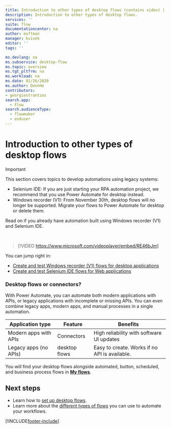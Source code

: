 ```yaml
---
title: Introduction to other types of desktop flows (contains video) | Microsoft Docs
description: Introduction to other types of desktop flows.
services: ''
suite: flow
documentationcenter: na
author: msftman
manager: kvivek
editor: ''
tags: ''

ms.devlang: na
ms.subservice: desktop-flow
ms.topic: overview
ms.tgt_pltfrm: na
ms.workload: na
ms.date: 02/26/2020
ms.author: DeonHe
contributors:
- georgiostrantzas
search.app: 
  - Flow
search.audienceType: 
  - flowmaker
  - enduser
---
```


# Introduction to other types of desktop flows

>[!IMPORTANT]
>This section covers topics to develop automations using legacy systems:
> - Selenium IDE: If you are just starting your RPA automation project, we recommend that you use Power Automate for desktop instead.
> - Windows recorder (V1): From November 30th, desktop flows will no longer be supported. Migrate your flows to Power Automate for desktop or delete them.


Read on if you already have automation built using Windows recorder (V1) and Selenium IDE.

<br/>

> [!VIDEO https://www.microsoft.com/videoplayer/embed/RE46bJm]


You can jump right in:

- [Create and test Windows recorder (V1) flows for desktop applications](create-desktop.md) 
- [Create and test Selenium IDE flows for Web applications](create-web.md)  

### Desktop flows or connectors?

With Power Automate, you can automate both modern applications with APIs, or legacy applications with incomplete or missing APIs. You can even combine legacy apps, modern apps, and manual processes in a single automation.

| **Application type**      | **Feature** | **Benefits**     |
|---------------------------|----------------------------|------------------|
| Modern apps with APIs| Connectors                 | High reliability with software UI updates |
| Legacy apps (no APIs)          | desktop flows                    | Easy to create. Works if no API is available.   |


You will find your desktop flows alongside automated, button, scheduled, and business process flows in [**My flows**](manage.md).

## Next steps

- Learn how to [set up desktop flows](setup.md). 
- Learn more about the [different types of flows](..\flow-types.md) you can use to automate your workflows.




[!INCLUDE[footer-include](../includes/footer-banner.md)]